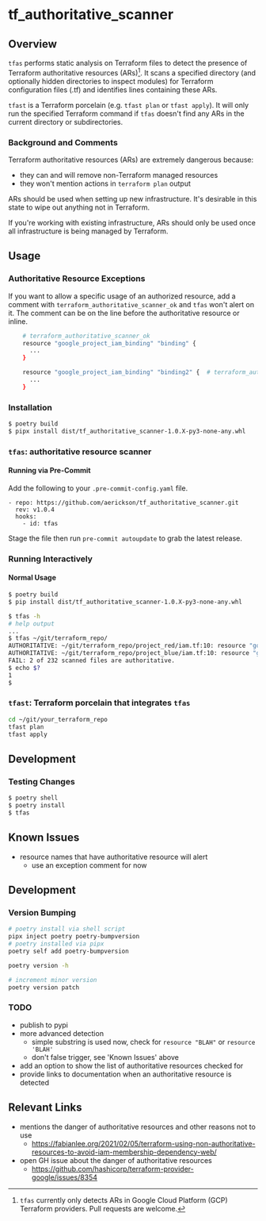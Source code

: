 # tf_authoritative_scanner

## Overview

`tfas` performs static analysis on Terraform files to detect the presence of Terraform authoritative resources (ARs)[^1]. It scans a specified directory (and optionally hidden directories to inspect modules) for Terraform configuration files (.tf) and identifies lines containing these ARs.

`tfast` is a Terraform porcelain (e.g. `tfast plan` or `tfast apply`). It will only run the specified Terraform command if `tfas` doesn't find any ARs in the current directory or subdirectories.

[^1]:`tfas` currently only detects ARs in Google Cloud Platform (GCP) Terraform providers. Pull requests are welcome.

### Background and Comments

Terraform authoritative resources (ARs) are extremely dangerous because:
- they can and will remove non-Terraform managed resources
- they won't mention actions in `terraform plan` output

ARs should be used when setting up new infrastructure. It's desirable in this state to wipe out anything not in Terraform.

If you're working with existing infrastructure, ARs should only be used once all infrastructure is being managed by Terraform.



## Usage

### Authoritative Resource Exceptions

If you want to allow a specific usage of an authorized resource, add a comment with `terraform_authoritative_scanner_ok` and `tfas` won't alert on it. The comment can be on the line before the authoritative resource or inline.

```bash
    # terraform_authoritative_scanner_ok
    resource "google_project_iam_binding" "binding" {
      ...
    }

    resource "google_project_iam_binding" "binding2" {  # terraform_authoritative_scanner_ok
      ...
    }
```


### Installation

```bash
$ poetry build
$ pipx install dist/tf_authoritative_scanner-1.0.X-py3-none-any.whl
```


### `tfas`: authoritative resource scanner


#### Running via Pre-Commit

Add the following to your `.pre-commit-config.yaml` file.

```
- repo: https://github.com/aerickson/tf_authoritative_scanner.git
  rev: v1.0.4
  hooks:
    - id: tfas
```

Stage the file then run `pre-commit autoupdate` to grab the latest release.

### Running Interactively

#### Normal Usage

```bash
$ poetry build
$ pip install dist/tf_authoritative_scanner-1.0.X-py3-none-any.whl

$ tfas -h
# help output
...
$ tfas ~/git/terraform_repo/
AUTHORITATIVE: ~/git/terraform_repo/project_red/iam.tf:10: resource "google_project_iam_binding" "compute_admin" {
AUTHORITATIVE: ~/git/terraform_repo/project_blue/iam.tf:10: resource "google_project_iam_binding" "compute_admin" {
FAIL: 2 of 232 scanned files are authoritative.
$ echo $?
1
$
```


### `tfast`: Terraform porcelain that integrates `tfas`

```bash
cd ~/git/your_terraform_repo
tfast plan
tfast apply
```


## Development


### Testing Changes

```bash
$ poetry shell
$ poetry install
$ tfas
```

## Known Issues

- resource names that have authoritative resource will alert
  - use an exception comment for now

## Development

### Version Bumping

```bash
# poetry install via shell script
pipx inject poetry poetry-bumpversion
# poetry installed via pipx
poetry self add poetry-bumpversion

poetry version -h

# increment minor version
poetry version patch
```

### TODO

- publish to pypi
- more advanced detection
  - simple substring is used now, check for `resource "BLAH"` or `resource 'BLAH'`
  - don't false trigger, see 'Known Issues' above
- add an option to show the list of authoritative resources checked for
- provide links to documentation when an authoritative resource is detected

## Relevant Links

- mentions the danger of authoritative resources and other reasons not to use
  - https://fabianlee.org/2021/02/05/terraform-using-non-authoritative-resources-to-avoid-iam-membership-dependency-web/
- open GH issue about the danger of authoritative resources
  - https://github.com/hashicorp/terraform-provider-google/issues/8354
